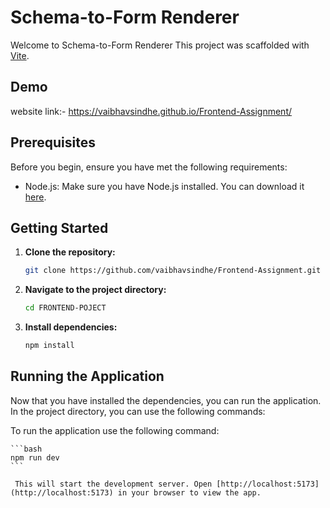 # Schema-to-Form Renderer

Welcome to Schema-to-Form Renderer This project was scaffolded with [Vite](https://vitejs.dev/).

## Demo
website link:- https://vaibhavsindhe.github.io/Frontend-Assignment/

## Prerequisites

Before you begin, ensure you have met the following requirements:

- Node.js: Make sure you have Node.js installed. You can download it [here](https://nodejs.org/).

## Getting Started

1. **Clone the repository:**

    ```bash
    git clone https://github.com/vaibhavsindhe/Frontend-Assignment.git
    ```

2. **Navigate to the project directory:**

    ```bash
    cd FRONTEND-POJECT
    ```

3. **Install dependencies:**

    ```bash
    npm install
    ```

## Running the Application

Now that you have installed the dependencies, you can run the application. In the project directory, you can use the following commands:

To run the application use the following command:

    ```bash
    npm run dev
    ```

     This will start the development server. Open [http://localhost:5173](http://localhost:5173) in your browser to view the app.